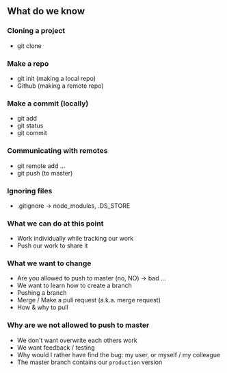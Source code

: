 ## What do we know

### Cloning a project

- git clone

### Make a repo

- git init (making a local repo)
- Github (making a remote repo)

### Make a commit (locally)

- git add
- git status
- git commit

### Communicating with remotes

- git remote add ...
- git push (to master)

### Ignoring files

- .gitignore -> node_modules, .DS_STORE

### What we can do at this point

- Work individually while tracking our work
- Push our work to share it

### What we want to change

- Are you allowed to push to master (no, NO) -> bad ...
- We want to learn how to create a branch
- Pushing a branch
- Merge / Make a pull request (a.k.a. merge request)
- How & why to pull

### Why are we not allowed to push to master

- We don't want overwrite each others work
- We want feedback / testing
- Why would I rather have find the bug: my user, or myself / my colleague
- The master branch contains our `production` version
